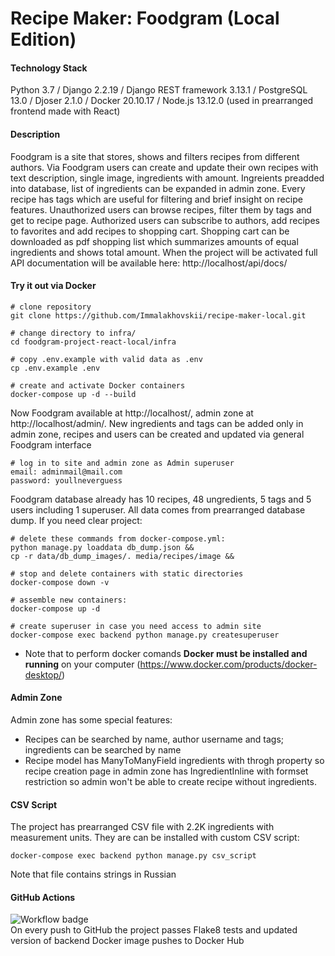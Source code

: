 # Recipe Maker: Foodgram (Local Edition) #

#### Technology Stack ####
Python 3.7 / Django 2.2.19 / Django REST framework 3.13.1 / PostgreSQL 13.0 / Djoser 2.1.0 / Docker 20.10.17 / Node.js 13.12.0 (used in prearranged frontend made with React)
#### Description ####
Foodgram is a site that stores, shows and filters recipes from different authors. Via Foodgram users can create and update their own recipes with text description, single image, ingredients with amount. Ingreients preadded into database, list of ingredients can be expanded in admin zone. Every recipe has tags which are useful for filtering and brief insight on recipe features. Unauthorized users can browse recipes, filter them by tags and get to recipe page. Authorized users can subscribe to authors, add recipes to favorites and add recipes to shopping cart. Shopping cart can be downloaded as pdf shopping list which summarizes amounts of equal ingredients and shows total amount. When the project will be activated full API documentation will be available here: http://localhost/api/docs/
#### Try it out via Docker ####
```
# clone repository
git clone https://github.com/Immalakhovskii/recipe-maker-local.git

# change directory to infra/
cd foodgram-project-react-local/infra

# copy .env.example with valid data as .env
cp .env.example .env

# create and activate Docker containers
docker-compose up -d --build
```
Now Foodgram available at http://localhost/, admin zone at http://localhost/admin/. New ingredients and tags can be added only in admin zone, recipes and users can be created and updated via general Foodgram interface
```
# log in to site and admin zone as Admin superuser
email: adminmail@mail.com
password: youllneverguess
```
Foodgram database already has 10 recipes, 48 ungredients, 5 tags and 5 users including 1 superuser. All data comes from prearranged database dump. If you need clear project:
```
# delete these commands from docker-compose.yml:
python manage.py loaddata db_dump.json &&
cp -r data/db_dump_images/. media/recipes/image &&

# stop and delete containers with static directories
docker-compose down -v

# assemble new containers:
docker-compose up -d

# create superuser in case you need access to admin site
docker-compose exec backend python manage.py createsuperuser
```
- Note that to perform docker comands **Docker must be installed and running** on your computer (https://www.docker.com/products/docker-desktop/)
#### Admin Zone ####
Admin zone has some special features: 
- Recipes can be searched by name, author username and tags; ingredients can be searched by name
- Recipe model has ManyToManyField ingredients with throgh property so recipe creation page in admin zone has IngredientInline with formset restriction so admin won't be able to create recipe without ingredients.
#### CSV Script ####
The project has prearranged CSV file with 2.2K ingredients with measurement units. They are can be installed with custom CSV script:
```
docker-compose exec backend python manage.py csv_script
```
Note that file contains strings in Russian
#### GitHub Actions ####
![Workflow badge](https://github.com/Immalakhovskii/recipe-maker-local/actions/workflows/foodgram_workflow.yml/badge.svg?event=push)  
On every push to GitHub the project passes Flake8 tests and updated version of backend Docker image pushes to Docker Hub